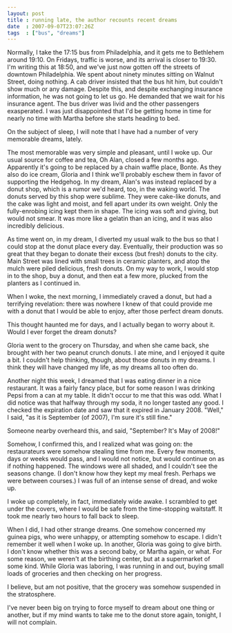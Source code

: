```yaml
---
layout: post
title : running late, the author recounts recent dreams
date  : 2007-09-07T23:07:26Z
tags  : ["bus", "dreams"]
---
```

Normally, I take the 17:15 bus from Philadelphia, and it gets me to Bethlehem around 19:10.  On Fridays, traffic is worse, and its arrival is closer to 19:30.  I'm writing this at 18:50, and we've just now gotten off the streets of downtown Philadelphia.  We spent about ninety minutes sitting on Walnut Street, doing nothing.  A cab driver insisted that the bus hit him, but couldn't show much or any damage.  Despite this, and despite exchanging insurance information, he was not going to let us go.  He demanded that we wait for his insurance agent.  The bus driver was livid and the other passengers exasperated.  I was just disappointed that I'd be getting home in time for nearly no time with Martha before she starts heading to bed.

On the subject of sleep, I will note that I have had a number of very memorable dreams, lately.

The most memorable was very simple and pleasant, until I woke up.  Our usual source for coffee and tea, Oh Alan, closed a few months ago.  Apparently it's going to be replaced by a chain waffle place, Bonte.  As they also do ice cream, Gloria and I think we'll probably eschew them in favor of supporting the Hedgehog.  In my dream, Alan's was instead replaced by a donut shop, which is a rumor we'd heard, too, in the waking world.  The donuts served by this shop were sublime.  They were cake-like donuts, and the cake was light and moist, and fell apart under its own weight.  Only the fully-enrobing icing kept them in shape.  The icing was soft and giving, but would not smear.  It was more like a gelatin than an icing, and it was also incredibly delicious.

As time went on, in my dream, I diverted my usual walk to the bus so that I could stop at the donut place every day.  Eventually, their production was so great that they began to donate their excess (but fresh) donuts to the city. Main Street was lined with small trees in ceramic planters, and atop the mulch were piled delicious, fresh donuts.  On my way to work, I would stop in to the shop, buy a donut, and then eat a few more, plucked from the planters as I continued in.

When I woke, the next morning, I immediately craved a donut, but had a terrifying revelation:  there was nowhere I knew of that could provide me with a donut that I would be able to enjoy, after those perfect dream donuts.

This thought haunted me for days, and I actually began to worry about it. Would I ever forget the dream donuts?

Gloria went to the grocery on Thursday, and when she came back, she brought with her two peanut crunch donuts.  I ate mine, and I enjoyed it quite a bit. I couldn't help thinking, though, about those donuts in my dreams.  I think they will have changed my life, as my dreams all too often do.

Another night this week, I dreamed that I was eating dinner in a nice restaurant.  It was a fairly fancy place, but for some reason I was drinking Pepsi from a can at my table.  It didn't occur to me that this was odd.  What I did notice was that halfway through my soda, it no longer tasted any good.  I checked the expiration date and saw that it expired in January 2008.  "Well," I said, "as it is September (of 2007), I'm sure it's still fine."

Someone nearby overheard this, and said, "September?  It's May of 2008!"

Somehow, I confirmed this, and I realized what was going on:  the restaurateurs were somehow stealing time from me.  Every few moments, days or weeks would pass, and I would not notice, but would continue on as if nothing happened. The windows were all shaded, and I couldn't see the seasons change.  (I don't know how they kept my meal fresh.  Perhaps we were between courses.)  I was full of an intense sense of dread, and woke up.

I woke up completely, in fact, immediately wide awake.  I scrambled to get under the covers, where I would be safe from the time-stopping waitstaff.  It took me nearly two hours to fall back to sleep.

When I did, I had other strange dreams.  One somehow concerned my guinea pigs, who were unhappy, or attempting somehow to escape.  I didn't remember it well when I woke up.  In another, Gloria was going to give birth.  I don't know whether this was a second baby, or Martha again, or what.  For some reason, we weren't at the birthing center, but at a supermarket of some kind.  While Gloria was laboring, I was running in and out, buying small loads of groceries and then checking on her progress.

I believe, but am not positive, that the grocery was somehow suspended in the stratosphere.

I've never been big on trying to force myself to dream about one thing or another, but if my mind wants to take me to the donut store again, tonight, I will not complain. 
